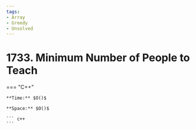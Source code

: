 ```yaml
---
tags:
- Array
- Greedy
- Unsolved
---
```



# 1733. Minimum Number of People to Teach

=== "C++"

    **Time:** $O()$

    **Space:** $O()$

    ``` c++
    ```
